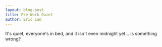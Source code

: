 ```yaml
---
layout: blog-post
title: Pre-Work Quiet
author: Eric Lam
---
```

It's quiet, everyone's in bed, and it isn't even midnight yet... is something wrong?
